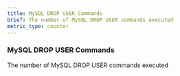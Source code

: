 ```yaml
---
title: MySQL DROP USER Commands
brief: The number of MySQL DROP USER commands executed
metric_type: counter
---
```

### MySQL DROP USER Commands

The number of MySQL DROP USER commands executed
